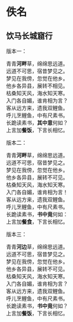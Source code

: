 # 佚名

## 饮马长城窟行

版本一：

青青**河畔**草，绵绵思远道。  
远道不可思，宿昔梦见之。  
梦见在我傍，忽觉在他乡。  
他乡各异县，展转不相见。  
枯桑知天风，海水知天寒。  
入门各自媚，谁肯相为言？  
客从远方来，遗我双鲤鱼。  
呼儿烹鲤鱼，中有尺素书。  
长跪读素书，**其中意**何如？  
上言加**餐饭**，下言长相忆。  

版本二：

青青**河畔**草，绵绵思远道。  
远道不可思，宿昔梦见之。  
梦见在我傍，忽觉在他乡。  
他乡各异县，展转不可见。  
枯桑知天风，海水知天寒。  
入门各自媚，谁肯相为言！  
客从远方来，遗我双鲤鱼。  
呼儿烹鲤鱼，中有尺素书。  
长跪读素书，**书中竟**何如：  
上言加**餐食**，下言长相忆。  

版本三：

青青**河边**草，绵绵思远道。  
远道不可思，宿昔梦见之。  
梦见在我傍，忽觉在他乡。  
他乡各异县，展转不可见。  
枯桑知天风，海水知天寒。  
入门各自媚，谁肯相为言？  
客从远方来，遗我双鲤鱼。  
呼儿烹鲤鱼，中有尺素书。  
长跪读素书，**书中竟**何如？  
上言加**餐饭**，下言长相忆。  